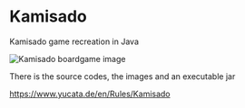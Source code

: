 # Kamisado
Kamisado game recreation in Java

![Kamisado boardgame image](https://1.bp.blogspot.com/-9fmVVeqQSLo/UN_f6y_oM-I/AAAAAAAAAWE/rD936aDWUQk/s1600/kamisado_in.png)

There is the source codes, the images and an executable jar

https://www.yucata.de/en/Rules/Kamisado
